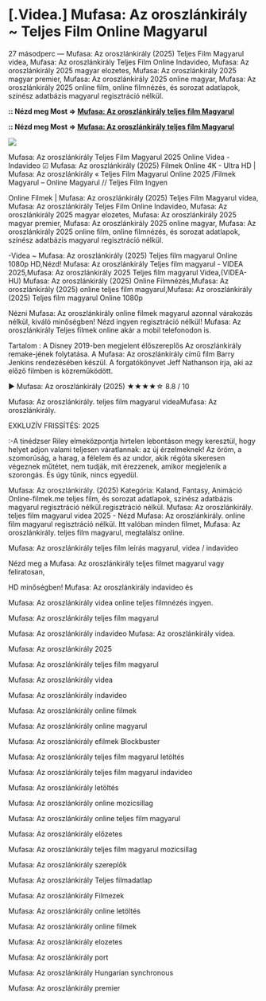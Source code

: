 # [.Videa.] Mufasa: Az oroszlánkirály ~ Teljes Film Online Magyarul

27 másodperc — Mufasa: Az oroszlánkirály (2025) Teljes Film Magyarul videa, Mufasa: Az oroszlánkirály Teljes Film Online Indavideo, Mufasa: Az oroszlánkirály 2025 magyar elozetes, Mufasa: Az oroszlánkirály 2025 magyar premier, Mufasa: Az oroszlánkirály 2025 online magyar, Mufasa: Az oroszlánkirály 2025 online film, online filmnézés, és sorozat adatlapok, színész adatbázis magyarul regisztráció nélkül.

**:: Nézd meg Most => [Mufasa: Az oroszlánkirály teljes film Magyarul](https://t.co/PJSX81leXx)**

**:: Nézd meg Most => [Mufasa: Az oroszlánkirály teljes film Magyarul](https://t.co/PJSX81leXx)**

<p dir="auto"><a href="https://t.co/PJSX81leXx" title="GITHUB" rel="nofollow"><img src="https://i.imgur.com/jhNGoEt.gif" style="max-width: 100%;"></a></p>

Mufasa: Az oroszlánkirály Teljes Film Magyarul 2025 Online Videa - Indavideo ☑ Mufasa: Az oroszlánkirály (2025) Filmek Online 4K - Ultra HD | Mufasa: Az oroszlánkirály « Teljes Film Magyarul Online 2025 /Filmek Magyarul – Online Magyarul // Teljes Film Ingyen

Online Filmek | Mufasa: Az oroszlánkirály (2025) Teljes Film Magyarul videa, Mufasa: Az oroszlánkirály Teljes Film Online Indavideo, Mufasa: Az oroszlánkirály 2025 magyar elozetes, Mufasa: Az oroszlánkirály 2025 magyar premier, Mufasa: Az oroszlánkirály 2025 online magyar, Mufasa: Az oroszlánkirály 2025 online film, online filmnézés, és sorozat adatlapok, színész adatbázis magyarul regisztráció nélkül.

-Videa ~ Mufasa: Az oroszlánkirály (2025) Teljes film magyarul Online 1080p HD,Nézd! Mufasa: Az oroszlánkirály Teljes film magyarul - VIDEA 2025,Mufasa: Az oroszlánkirály 2025 Teljes film magyarul Videa,(VIDEA-HU) Mufasa: Az oroszlánkirály (2025) Online Filmnézés,Mufasa: Az oroszlánkirály (2025) online teljes film magyarul,Mufasa: Az oroszlánkirály (2025) Teljes film magyarul Online 1080p

Nézni Mufasa: Az oroszlánkirály online filmek magyarul azonnal várakozás nélkül, kiváló minőségben! Nézd ingyen regisztráció nélkül! Mufasa: Az oroszlánkirály Teljes filmek online akár a mobil telefonodon is.

Tartalom : A Disney 2019-ben megjelent élőszereplős Az oroszlánkirály remake-jének folytatása. A Mufasa: Az oroszlánkirály című film Barry Jenkins rendezésében készül. A forgatókönyvet Jeff Nathanson írja, aki az előző filmben is közreműködött.

▶️ Mufasa: Az oroszlánkirály (2025) ★★★★☆ 8.8 / 10

Mufasa: Az oroszlánkirály. teljes film magyarul videaMufasa: Az oroszlánkirály.

EXKLUZÍV FRISSÍTÉS: 2025

:-A tinédzser Riley elmeközpontja hirtelen lebontáson megy keresztül, hogy helyet adjon valami teljesen váratlannak: az új érzelmeknek! Az öröm, a szomorúság, a harag, a félelem és az undor, akik régóta sikeresen végeznek műtétet, nem tudják, mit érezzenek, amikor megjelenik a szorongás. És úgy tűnik, nincs egyedül.

Mufasa: Az oroszlánkirály. (2025) Kategória: Kaland, Fantasy, Animáció Online-filmek.me teljes film, és sorozat adatlapok, színész adatbázis magyarul regisztráció nélkül.regisztráció nélkül. Mufasa: Az oroszlánkirály. teljes film magyarul videa 2025 - Nézd Mufasa: Az oroszlánkirály. online film magyarul regisztráció nélkül. Itt valóban minden filmet, Mufasa: Az oroszlánkirály. teljes film magyarul, megtalálsz online.

Mufasa: Az oroszlánkirály teljes film leírás magyarul, videa / indavideo

Nézd meg a Mufasa: Az oroszlánkirály teljes filmet magyarul vagy feliratosan, 

HD minőségben! Mufasa: Az oroszlánkirály indavideo és 

Mufasa: Az oroszlánkirály videa online teljes filmnézés ingyen. 

Mufasa: Az oroszlánkirály teljes film magyarul 

Mufasa: Az oroszlánkirály indavideo Mufasa: Az oroszlánkirály videa.

Mufasa: Az oroszlánkirály 2025

Mufasa: Az oroszlánkirály teljes film magyarul

Mufasa: Az oroszlánkirály videa

Mufasa: Az oroszlánkirály indavideo

Mufasa: Az oroszlánkirály online filmek

Mufasa: Az oroszlánkirály online magyarul

Mufasa: Az oroszlánkirály efilmek Blockbuster

Mufasa: Az oroszlánkirály teljes film magyarul letöltés

Mufasa: Az oroszlánkirály teljes film magyarul indavideo

Mufasa: Az oroszlánkirály letöltés

Mufasa: Az oroszlánkirály online mozicsillag

Mufasa: Az oroszlánkirály online teljes film magyarul

Mufasa: Az oroszlánkirály előzetes

Mufasa: Az oroszlánkirály teljes film magyarul mozicsillag

Mufasa: Az oroszlánkirály szereplők

Mufasa: Az oroszlánkirály Teljes filmadatlap

Mufasa: Az oroszlánkirály Filmezek

Mufasa: Az oroszlánkirály online letöltés

Mufasa: Az oroszlánkirály online filmek

Mufasa: Az oroszlánkirály elozetes

Mufasa: Az oroszlánkirály port

Mufasa: Az oroszlánkirály Hungarian synchronous

Mufasa: Az oroszlánkirály premier
